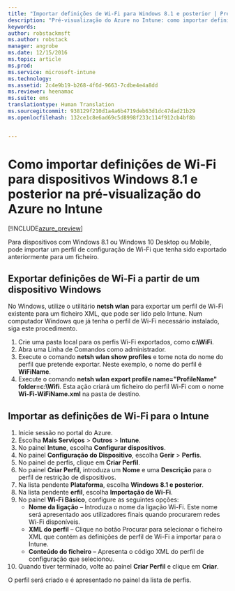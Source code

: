 ```yaml
---
title: "Importar definições de Wi-Fi para Windows 8.1 e posterior | Pré-visualização do Azure no Intune | Documentos da Microsoft"
description: "Pré-visualização do Azure no Intune: como importar definições de Wi-Fi do Windows para um perfil Wi-Fi do Intune."
keywords: 
author: robstackmsft
ms.author: robstack
manager: angrobe
ms.date: 12/15/2016
ms.topic: article
ms.prod: 
ms.service: microsoft-intune
ms.technology: 
ms.assetid: 2c4e9b19-b268-4f6d-9663-7cdbe4e4a8dd
ms.reviewer: heenamac
ms.suite: ems
translationtype: Human Translation
ms.sourcegitcommit: 938129f210d1a4a6b4719deb63d1dc47dad21b29
ms.openlocfilehash: 132ce1c8e6ad69c5d8998f233c114f912cb4bf8b


---
```


# <a name="how-to-import-wi-fi-settings-for-windows-81-and-later-devices-in-intune-azure-preview"></a>Como importar definições de Wi-Fi para dispositivos Windows 8.1 e posterior na pré-visualização do Azure no Intune

[!INCLUDE[azure_preview](../includes/azure_preview.md)]

Para dispositivos com Windows 8.1 ou Windows 10 Desktop ou Mobile, pode importar um perfil de configuração de Wi-Fi que tenha sido exportado anteriormente para um ficheiro.

## <a name="export-wi-fi-settings-from-a-windows-device"></a>Exportar definições de Wi-Fi a partir de um dispositivo Windows

No Windows, utilize o utilitário **netsh wlan** para exportar um perfil de Wi-Fi existente para um ficheiro XML, que pode ser lido pelo Intune. Num computador Windows que já tenha o perfil de Wi-Fi necessário instalado, siga este procedimento.
1. Crie uma pasta local para os perfis Wi-Fi exportados, como **c:\WiFi**.
1. Abra uma Linha de Comandos como administrador.
1. Execute o comando **netsh wlan show profiles** e tome nota do nome do perfil que pretende exportar. Neste exemplo, o nome do perfil é **WiFiName**.
1. Execute o comando **netsh wlan export profile name="ProfileName" folder=c:\Wifi**. Esta ação criará um ficheiro do perfil Wi-Fi com o nome **Wi-Fi-WiFiName.xml** na pasta de destino.

## <a name="import-the-wi-fi-settings-into-intune"></a>Importar as definições de Wi-Fi para o Intune

1. Inicie sessão no portal do Azure.
2. Escolha **Mais Serviços** > **Outros** > **Intune**.
3. No painel **Intune**, escolha **Configurar dispositivos**.
2. No painel **Configuração do Dispositivo**, escolha **Gerir** > **Perfis**.
3. No painel de perfis, clique em **Criar Perfil**.
4. No painel **Criar Perfil**, introduza um **Nome** e uma **Descrição** para o perfil de restrição de dispositivos.
5. Na lista pendente **Plataforma**, escolha **Windows 8.1 e posterior**.
6. Na lista pendente **erfil**, escolha **Importação de Wi-Fi**.
7. No painel **Wi-Fi Básico**, configure as seguintes opções:
    - **Nome da ligação** – Introduza o nome da ligação Wi-Fi. Este nome será apresentado aos utilizadores finais quando procurarem redes Wi-Fi disponíveis.
    - **XML do perfil** – Clique no botão Procurar para selecionar o ficheiro XML que contém as definições de perfil de Wi-Fi a importar para o Intune.
    - **Conteúdo do ficheiro** – Apresenta o código XML do perfil de configuração que selecionou.
8. Quando tiver terminado, volte ao painel **Criar Perfil** e clique em **Criar**.

O perfil será criado e é apresentado no painel da lista de perfis.



<!--HONumber=Feb17_HO1-->


